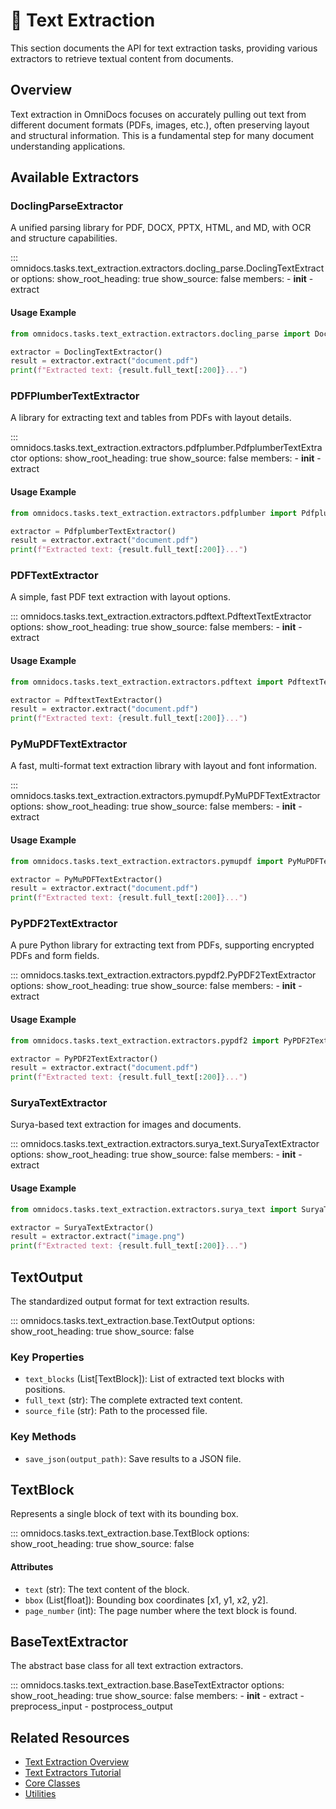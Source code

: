 # 📝 Text Extraction

This section documents the API for text extraction tasks, providing various extractors to retrieve textual content from documents.

## Overview

Text extraction in OmniDocs focuses on accurately pulling out text from different document formats (PDFs, images, etc.), often preserving layout and structural information. This is a fundamental step for many document understanding applications.

## Available Extractors

### DoclingParseExtractor

A unified parsing library for PDF, DOCX, PPTX, HTML, and MD, with OCR and structure capabilities.

::: omnidocs.tasks.text_extraction.extractors.docling_parse.DoclingTextExtractor
    options:
      show_root_heading: true
      show_source: false
      members:
        - __init__
        - extract

#### Usage Example

```python
from omnidocs.tasks.text_extraction.extractors.docling_parse import DoclingTextExtractor

extractor = DoclingTextExtractor()
result = extractor.extract("document.pdf")
print(f"Extracted text: {result.full_text[:200]}...")
```

### PDFPlumberTextExtractor

A library for extracting text and tables from PDFs with layout details.

::: omnidocs.tasks.text_extraction.extractors.pdfplumber.PdfplumberTextExtractor
    options:
      show_root_heading: true
      show_source: false
      members:
        - __init__
        - extract

#### Usage Example

```python
from omnidocs.tasks.text_extraction.extractors.pdfplumber import PdfplumberTextExtractor

extractor = PdfplumberTextExtractor()
result = extractor.extract("document.pdf")
print(f"Extracted text: {result.full_text[:200]}...")
```

### PDFTextExtractor

A simple, fast PDF text extraction with layout options.

::: omnidocs.tasks.text_extraction.extractors.pdftext.PdftextTextExtractor
    options:
      show_root_heading: true
      show_source: false
      members:
        - __init__
        - extract

#### Usage Example

```python
from omnidocs.tasks.text_extraction.extractors.pdftext import PdftextTextExtractor

extractor = PdftextTextExtractor()
result = extractor.extract("document.pdf")
print(f"Extracted text: {result.full_text[:200]}...")
```

### PyMuPDFTextExtractor

A fast, multi-format text extraction library with layout and font information.

::: omnidocs.tasks.text_extraction.extractors.pymupdf.PyMuPDFTextExtractor
    options:
      show_root_heading: true
      show_source: false
      members:
        - __init__
        - extract

#### Usage Example

```python
from omnidocs.tasks.text_extraction.extractors.pymupdf import PyMuPDFTextExtractor

extractor = PyMuPDFTextExtractor()
result = extractor.extract("document.pdf")
print(f"Extracted text: {result.full_text[:200]}...")
```

### PyPDF2TextExtractor

A pure Python library for extracting text from PDFs, supporting encrypted PDFs and form fields.

::: omnidocs.tasks.text_extraction.extractors.pypdf2.PyPDF2TextExtractor
    options:
      show_root_heading: true
      show_source: false
      members:
        - __init__
        - extract

#### Usage Example

```python
from omnidocs.tasks.text_extraction.extractors.pypdf2 import PyPDF2TextExtractor

extractor = PyPDF2TextExtractor()
result = extractor.extract("document.pdf")
print(f"Extracted text: {result.full_text[:200]}...")
```

### SuryaTextExtractor

Surya-based text extraction for images and documents.

::: omnidocs.tasks.text_extraction.extractors.surya_text.SuryaTextExtractor
    options:
      show_root_heading: true
      show_source: false
      members:
        - __init__
        - extract

#### Usage Example

```python
from omnidocs.tasks.text_extraction.extractors.surya_text import SuryaTextExtractor

extractor = SuryaTextExtractor()
result = extractor.extract("image.png")
print(f"Extracted text: {result.full_text[:200]}...")
```

## TextOutput

The standardized output format for text extraction results.

::: omnidocs.tasks.text_extraction.base.TextOutput
    options:
      show_root_heading: true
      show_source: false

### Key Properties

- `text_blocks` (List[TextBlock]): List of extracted text blocks with positions.
- `full_text` (str): The complete extracted text content.
- `source_file` (str): Path to the processed file.

### Key Methods

- `save_json(output_path)`: Save results to a JSON file.

## TextBlock

Represents a single block of text with its bounding box.

::: omnidocs.tasks.text_extraction.base.TextBlock
    options:
      show_root_heading: true
      show_source: false

#### Attributes

- `text` (str): The text content of the block.
- `bbox` (List[float]): Bounding box coordinates [x1, y1, x2, y2].
- `page_number` (int): The page number where the text block is found.

## BaseTextExtractor

The abstract base class for all text extraction extractors.

::: omnidocs.tasks.text_extraction.base.BaseTextExtractor
    options:
      show_root_heading: true
      show_source: false
      members:
        - __init__
        - extract
        - preprocess_input
        - postprocess_output

## Related Resources

- [Text Extraction Overview](../tasks/text_extraction/overview.md)
- [Text Extractors Tutorial](../../tasks/text_extraction/tutorials/text_extractors.ipynb)
- [Core Classes](../core.md)
- [Utilities](../utils.md)
